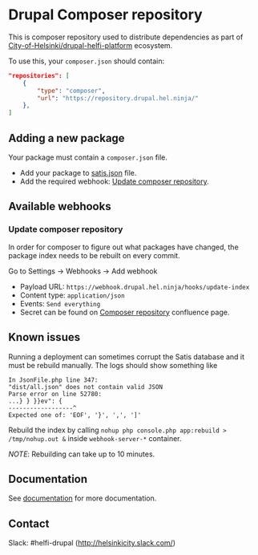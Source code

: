 # Drupal Composer repository

This is composer repository used to distribute dependencies as part of [City-of-Helsinki/drupal-helfi-platform](https://github.com/City-of-Helsinki/drupal-helfi-platform) ecosystem.

To use this, your `composer.json` should contain:

```json
"repositories": [
    {
        "type": "composer",
        "url": "https://repository.drupal.hel.ninja/"
    },
]
```

## Adding a new package 

Your package must contain a `composer.json` file.

- Add your package to [satis.json](/satis.json) file.
- Add the required webhook: [Update composer repository](#update-composer-repository).

## Available webhooks 

### Update composer repository

In order for composer to figure out what packages have changed, the package index needs to be rebuilt on every commit.

Go to Settings -> Webhooks -> Add webhook

- Payload URL: `https://webhook.drupal.hel.ninja/hooks/update-index`
- Content type: `application/json`
- Events: `Send everything`
- Secret can be found on [Composer repository](https://helsinkisolutionoffice.atlassian.net/wiki/spaces/HEL/pages/6501891919/Composer+repository) confluence page.

## Known issues

Running a deployment can sometimes corrupt the Satis database and it must be rebuild manually. The logs should show something like 

```
In JsonFile.php line 347:
"dist/all.json" does not contain valid JSON
Parse error on line 52780:
...} } }}ev": {
------------------^
Expected one of: 'EOF', '}', ',', ']'
```

Rebuild the index by calling `nohup php console.php app:rebuild > /tmp/nohup.out &` inside `webhook-server-*` container. 

_NOTE_: Rebuilding can take up to 10 minutes.

## Documentation

See [documentation](/documentation) for more documentation.

## Contact

Slack: #helfi-drupal (http://helsinkicity.slack.com/)
